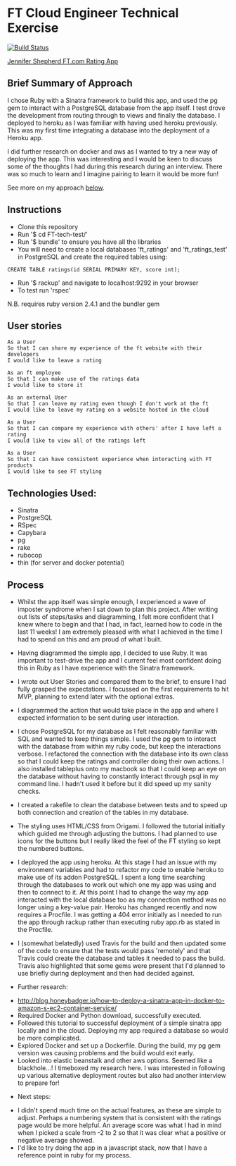 FT Cloud Engineer Technical Exercise
==================

[![Build Status](https://travis-ci.org/jenniferemshepherd/FT-tech-test.svg?branch=master)](https://travis-ci.org/jenniferemshepherd/FT-tech-test)

[Jennifer Shepherd FT.com Rating App](https://ft-tech-test-jshepherd.herokuapp.com/)

Brief Summary of Approach
-------
I chose Ruby with a Sinatra framework to build this app, and used the pg gem to interact with a PostgreSQL database from the app itself.  I test drove the development from routing through to views and finally the database. I deployed to heroku as I was familiar with having used heroku previously.  This was my first time integrating a database into the deployment of a Heroku app.

I did further research on docker and aws as I wanted to try a new way of deploying the app.  This was interesting and I would be keen to discuss some of the thoughts I had during this research during an interview.  There was so much to learn and I imagine pairing to learn it would be more fun!

See more on my approach [below](##Process).

Instructions
-------

* Clone this repository
* Run '$ cd FT-tech-test/'
* Run '$ bundle' to ensure you have all the libraries
* You will need to create a local databases 'ft_ratings' and 'ft_ratings_test' in PostgreSQL and create the required tables using:
```
CREATE TABLE ratings(id SERIAL PRIMARY KEY, score int);
```
* Run '$ rackup' and navigate to localhost:9292 in your browser
* To test run 'rspec'

N.B. requires ruby version 2.4.1 and the bundler gem

User stories
--------
```
As a User
So that I can share my experience of the ft website with their developers
I would like to leave a rating

As an ft employee
So that I can make use of the ratings data
I would like to store it

As an external User
So that I can leave my rating even though I don't work at the ft
I would like to leave my rating on a website hosted in the cloud
```

```
As a User
So that I can compare my experience with others' after I have left a rating
I would like to view all of the ratings left

As a User
So that I can have consistent experience when interacting with FT products
I would like to see FT styling
```

Technologies Used:
--------
* Sinatra
* PostgreSQL
* RSpec
* Capybara
* pg
* rake
* rubocop
* thin (for server and docker potential)

## Process

* Whilst the app itself was simple enough, I experienced a wave of imposter syndrome when I sat down to plan this project.  After writing out lists of steps/tasks and diagramming, I felt more confident that I knew where to begin and that I had, in fact, learned how to code in the last 11 weeks!  I am extremely pleased with what I achieved in the time I had to spend on this and am proud of what I built.

* Having diagrammed the simple app, I decided to use Ruby.  It was important to test-drive the app and I current feel most confident doing this in Ruby as I have experience with the Sinatra framework.

* I wrote out User Stories and compared them to the brief, to ensure I had fully grasped the expectations. I focussed on the first requirements to hit MVP, planning to extend later with the optional extras.

* I diagrammed the action that would take place in the app and where I expected information to be sent during user interaction.

* I chose PostgreSQL for my database as I felt reasonably familiar with SQL and wanted to keep things simple.  I used the pg gem to interact with the database from within my ruby code, but keep the interactions verbose.  I refactored the connection with the database into its own class so that I could keep the ratings and controller doing their own actions.  I also installed tableplus onto my macbook so that I could keep an eye on the database without having to constantly interact through psql in my command line.  I hadn't used it before but it did speed up my sanity checks.

* I created a rakefile to clean the database between tests and to speed up both connection and creation of the tables in my database.

* The styling uses HTML/CSS from Origami.  I followed the tutorial initially which guided me through adjusting the buttons.  I had planned to use icons for the buttons but I really liked the feel of the FT styling so kept the numbered buttons.

* I deployed the app using heroku.  At this stage I had an issue with my environment variables and had to refactor my code to enable heroku to make use of its addon PostgreSQL.  I spent a long time searching through the databases to work out which one my app was using and then to connect to it.  At this point I had to change the way my app interacted with the local database too as my connection method was no longer using a key-value pair.  Heroku has changed recently and now requires a Procfile.  I was getting a 404 error initially as I needed to run the app through rackup rather than executing ruby app.rb as stated in the Procfile.

* I (somewhat belatedly) used Travis for the build and then updated some of the code to ensure that the tests would pass 'remotely' and that Travis could create the database and tables it needed to pass the build.  Travis also highlighted that some gems were present that I'd planned to use briefly during deployment and then had decided against.

* Further research:
- http://blog.honeybadger.io/how-to-deploy-a-sinatra-app-in-docker-to-amazon-s-ec2-container-service/
- Required Docker and Python download, successfully executed.
- Followed this tutorial to successful deployment of a simple sinatra app locally and in the cloud.  Deploying my app required a database so would be more complicated.
- Explored Docker and set up a Dockerfile.  During the build, my pg gem version was causing problems and the build would exit early.
- Looked into elastic beanstalk and other aws options.  Seemed like a blackhole...! I timeboxed my research here.  I was interested in following up various alternative deployment routes but also had another interview to prepare for!

* Next steps:
- I didn't spend much time on the actual features, as these are simple to adjust.  Perhaps a numbering system that is consistent with the ratings page would be more helpful.  An average score was what I had in mind when I picked a scale from -2 to 2 so that it was clear what a positive or negative average showed.
- I'd like to try doing the app in a javascript stack, now that I have a reference point in ruby for my process.
